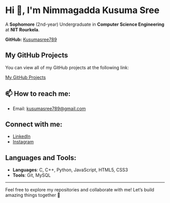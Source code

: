 # Hi 👋, I'm Nimmagadda Kusuma Sree

A **Sophomore** (2nd-year) Undergraduate in **Computer Science Engineering** at **NIT Rourkela**.

**GitHub:** [Kusumasree789](https://github.com/Kusumasree789)


## My GitHub Projects

You can view all of my GitHub projects at the following link:

[My GitHub Projects](https://github.com/Kusumasree789?tab=repositories)


## 📫 How to reach me:
- Email: [kusumasree789@gmail.com](mailto:kusumasree789@gmail.com)

## Connect with me:
- [LinkedIn](https://www.linkedin.com/in/kusumasree789/)
- [Instagram](https://www.instagram.com/kusumasree_789/)

## Languages and Tools:
- **Languages**: C, C++, Python, JavaScript, HTML5, CSS3
- **Tools**: Git, MySQL

---

Feel free to explore my repositories and collaborate with me! Let’s build amazing things together 🚀
